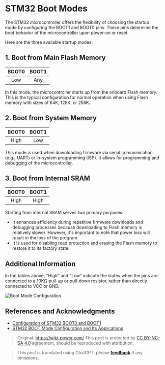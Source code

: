 # STM32 Boot Modes

The STM32 microcontroller offers the flexibility of choosing the startup mode by configuring the BOOT1 and BOOT0 pins. These pins determine the boot behavior of the microcontroller upon power-on or reset.

Here are the three available startup modes:

## 1. Boot from Main Flash Memory

| BOOT0 | BOOT1 |
| :---: | :---: |
|  Low  | Any   |

In this mode, the microcontroller starts up from the onboard Flash memory. This is the typical configuration for normal operation when using Flash memory with sizes of 64K, 128K, or 256K.

## 2. Boot from System Memory

| BOOT0 | BOOT1 |
| :---: | :---: |
|  High | Low   |

This mode is used when downloading firmware via serial communication (e.g., UART) or in-system programming (ISP). It allows for programming and debugging of the microcontroller.

## 3. Boot from Internal SRAM

| BOOT0 | BOOT1 |
| :---: | :---: |
|  High | High  |

Starting from internal SRAM serves two primary purposes:

- It enhances efficiency during repetitive firmware downloads and debugging processes because downloading to Flash memory is relatively slower. However, it's important to note that power loss will result in the loss of the program.
- It is used for disabling read protection and erasing the Flash memory to restore it to its factory state.

## Additional Information

In the tables above, "High" and "Low" indicate the states when the pins are connected to a 10KΩ pull-up or pull-down resistor, rather than directly connected to VCC or GND.

![Boot Mode Configuration](https://img.wiki-power.com/d/wiki-media/img/20200603134417.jpg)

## References and Acknowledgments

- [Configuration of STM32 BOOT0 and BOOT1](https://blog.csdn.net/Creative_Team/article/details/79315876)
- [STM32 BOOT Mode Configuration and Its Applications](https://blog.csdn.net/weixin_34349320/article/details/86231081?utm_medium=distribute.pc_relevant.none-task-blog-BlogCommendFromMachineLearnPai2-1.nonecase&depth_1-utm_source=distribute.pc_relevant.none-task-blog-BlogCommendFromMachineLearnPai2-1.nonecase)

> Original: <https://wiki-power.com/>
> This post is protected by [CC BY-NC-SA 4.0](https://creativecommons.org/licenses/by/4.0/deed.en) agreement, should be reproduced with attribution.

> This post is translated using ChatGPT, please [**feedback**](https://github.com/linyuxuanlin/Wiki_MkDocs/issues/new) if any omissions.